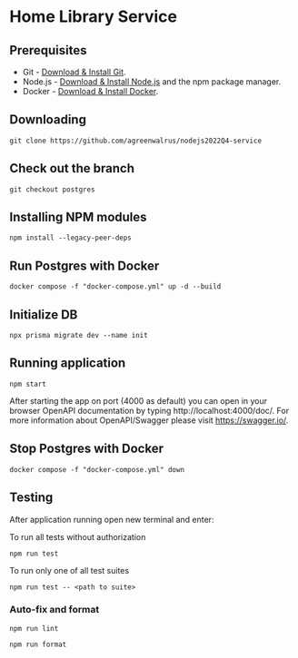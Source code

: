 # Home Library Service


## Prerequisites

- Git - [Download & Install Git](https://git-scm.com/downloads).
- Node.js - [Download & Install Node.js](https://nodejs.org/en/download/) and the npm package manager.
- Docker - [Download & Install Docker](https://www.docker.com/).

## Downloading

```
git clone https://github.com/agreenwalrus/nodejs2022Q4-service
```

## Check out the branch

```
git checkout postgres
```

## Installing NPM modules

```
npm install --legacy-peer-deps
```

## Run Postgres with Docker

```
docker compose -f "docker-compose.yml" up -d --build 
```

## Initialize DB

```
npx prisma migrate dev --name init
```

## Running application

```
npm start
```

After starting the app on port (4000 as default) you can open
in your browser OpenAPI documentation by typing http://localhost:4000/doc/.
For more information about OpenAPI/Swagger please visit https://swagger.io/.

## Stop Postgres with Docker

```
docker compose -f "docker-compose.yml" down
```

## Testing

After application running open new terminal and enter:

To run all tests without authorization

```
npm run test
```

To run only one of all test suites

```
npm run test -- <path to suite>
```

### Auto-fix and format

```
npm run lint
```

```
npm run format
```